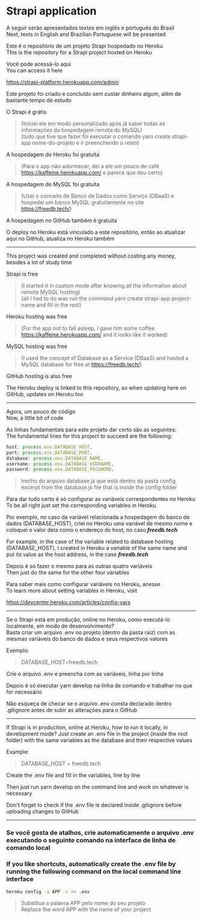 # Strapi application

A seguir serão apresentados textos em inglês e português do Brasil  
Next, texts in English and Brazilian Portuguese will be presented  

Este é o repositório de um projeto Strapi hospedado no Heroku  
This is the repository for a Strapi project hosted on Heroku

Você pode acessá-lo aqui   
You can access it here

https://strapi-platform.herokuapp.com/admin  

Este projeto foi criado e concluído sem custar dinheiro algum, além de bastante tempo de estudo  

O Strapi é grátis  
> (Iniciei ele em modo personalizado após já saber todas as informações da hospedagem remota do MySQL)  
> (tudo que tive que fazer foi executar o comando yarn create strapi-app nome-do-projeto e ir preenchendo o resto)

A hospedagem do Heroku foi gratuita  
> (Para o app não adormecer, dei a ele um pouco de café https://kaffeine.herokuapp.com/ e parece que deu certo)  

A hospedagem do MySQL foi gratuita  
> (Usei o conceito de Banco de Dados como Serviço (DBaaS) e hospedei um banco MySQL gratuitamente no site https://freedb.tech/)  

A hospedagem no GitHub também é gratuita  

O deploy no Heroku está vinculado a este repositório, então ao atualizar aqui no GitHub, atualiza no Heroku também  

***
  
This project was created and completed without costing any money, besides a lot of study time  

Strapi is free  
> (I started it in custom mode after knowing all the information about remote MySQL hosting)  
> (all I had to do was run the command yarn create strapi-app project-name and fill in the rest)  

Heroku hosting was free  
> (For the app not to fall asleep, I gave him some coffee https://kaffeine.herokuapp.com/ and it looks like it worked)

MySQL hosting was free  
> (I used the concept of Database as a Service (DBaaS) and hosted a MySQL database for free at https://freedb.tech/)

GitHub hosting is also free

The Heroku deploy is linked to this repository, so when updating here on GitHub, updates on Heroku too

***

Agora, um pouco de código  
Now, a little bit of code  

As linhas fundamentais para este projeto dar certo são as seguintes:  
The fundamental lines for this project to succeed are the following:  

```javascript
host: process.env.DATABASE_HOST,
port: process.env.DATABASE_PORT,
database: process.env.DATABASE_NAME,
username: process.env.DATABASE_USERNAME,
password: process.env.DATABASE_PASSWORD,
```
> trecho do arquivo database.js que está dentro da pasta config  
> excerpt from the database.js file that is inside the config folder  

Para dar tudo certo é só configurar as variáveis correspondentes no Heroku  
To be all right just set the corresponding variables in Heroku  

Por exemplo, no caso da variável relacionada a hospedagem do banco de dados (DATABASE_HOST), criei no Heroku uma variável de mesmo nome 
e coloquei o valor dela como o endereço do host, no caso **_freedb.tech_**  

For example, in the case of the variable related to database hosting (DATABASE_HOST), I created in Heroku a variable of the same name
and put its value as the host address, in the case **_freedb.tech_**  

Depois é só fazer o mesmo para as outras quatro variáveis  
Then just do the same for the other four variables  

Para saber mais como configurar variáveis no Heroku, acesse  
To learn more about setting variables in Heroku, visit  

https://devcenter.heroku.com/articles/config-vars


***

Se o Strapi está em produção, online no Heroku, como executá-lo localmente, em modo de desenvolvimento?  
Basta criar um arquivo .env no projeto (dentro da pasta raiz) com as mesmas variáveis do banco de dados e seus respectivos valores  

Exemplo:  
> DATABASE_HOST=freedb.tech  

Crie o arquivo .env e preencha com as variáveis, linha por linha  

Depois é só executar yarn develop na linha de comando e trabalhar no que for necessário  

Não esqueça de checar se o arquivo .env consta declarado dentro .gitignore antes de subir as alterações para o GitHub 

***  

If Strapi is in production, online at Heroku, how to run it locally, in development mode?
Just create an .env file in the project (inside the root folder) with the same variables as the database and their respective values

Example:
> DATABASE_HOST = freedb.tech  

Create the .env file and fill in the variables, line by line  

Then just run yarn develop on the command line and work on whatever is necessary  

Don't forget to check if the .env file is declared inside .gitignore before uploading changes to GitHub  

***  
### Se você gosta de atalhos, crie automaticamente o arquivo .env executando o seguinte comando na interface de linha de comando local  
### If you like shortcuts, automatically create the .env file by running the following command on the local command line interface  

```bash
heroku config -a APP -s >> .env
```

> Substitua a palavra APP pelo nome do seu projeto  
> Replace the word APP with the name of your project  